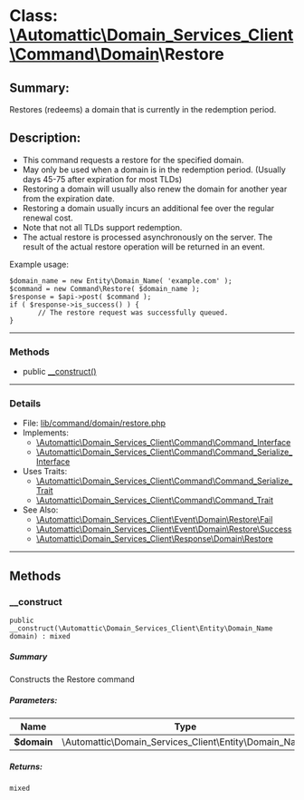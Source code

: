 # Class: [\Automattic](../namespaces/automattic.md)[\Domain_Services_Client](../namespaces/automattic-domain-services-client.md)[\Command](../namespaces/automattic-domain-services-client-command.md)[\Domain](../namespaces/automattic-domain-services-client-command-domain.md)\Restore

## Summary:

Restores (redeems) a domain that is currently in the redemption period.

## Description:

- This command requests a restore for the specified domain.
- May only be used when a domain is in the redemption period. (Usually days 45-75 after expiration for most TLDs)
- Restoring a domain will usually also renew the domain for another year from the expiration date.
- Restoring a domain usually incurs an additional fee over the regular renewal cost.
- Note that not all TLDs support redemption.
- The actual restore is processed asynchronously on the server. The result of the actual restore operation will be
  returned in an event.

Example usage:
```
$domain_name = new Entity\Domain_Name( 'example.com' );
$command = new Command\Restore( $domain_name );
$response = $api->post( $command );
if ( $response->is_success() ) {
       // The restore request was successfully queued.
}
```


---

### Methods

* public [__construct()](#method___construct)

---

### Details

* File: [lib/command/domain/restore.php](../../lib/command/domain/restore.php)
* Implements:
  * [\Automattic\Domain_Services_Client\Command\Command_Interface](../classes/Automattic-Domain-Services-Client-Command-Command-Interface.md)
  * [\Automattic\Domain_Services_Client\Command\Command_Serialize_Interface](../classes/Automattic-Domain-Services-Client-Command-Command-Serialize-Interface.md)
* Uses Traits:
  * [\Automattic\Domain_Services_Client\Command\Command_Serialize_Trait](../classes/Automattic-Domain-Services-Client-Command-Command-Serialize-Trait.md)
  * [\Automattic\Domain_Services_Client\Command\Command_Trait](../classes/Automattic-Domain-Services-Client-Command-Command-Trait.md)
* See Also:
  * [\Automattic\Domain_Services_Client\Event\Domain\Restore\Fail](../classes/Automattic-Domain-Services-Client-Event-Domain-Restore-Fail.md)
  * [\Automattic\Domain_Services_Client\Event\Domain\Restore\Success](../classes/Automattic-Domain-Services-Client-Event-Domain-Restore-Success.md)
  * [\Automattic\Domain_Services_Client\Response\Domain\Restore](../classes/Automattic-Domain-Services-Client-Response-Domain-Restore.md)

---

## Methods

<a id="method___construct"></a>
### __construct

```
public __construct(\Automattic\Domain_Services_Client\Entity\Domain_Name  domain) : mixed
```

##### Summary

Constructs the Restore command

##### Parameters:

| Name | Type | Default |
|------|------|---------|
| **$domain** | \Automattic\Domain_Services_Client\Entity\Domain_Name |  |

##### Returns:

```
mixed
```

